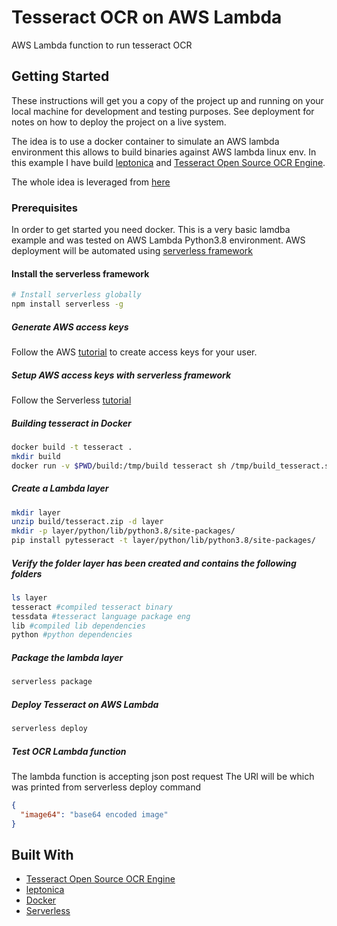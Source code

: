 # Tesseract OCR on AWS Lambda

AWS Lambda function to run tesseract OCR

## Getting Started

These instructions will get you a copy of the project up and running on your local machine for development and testing purposes. See deployment for notes on how to deploy the project on a live system.

The idea is to use a docker container to simulate an AWS lambda environment this allows to build binaries against AWS lambda linux env.
In this example I have build [leptonica](http://www.leptonica.com/) and [Tesseract Open Source OCR Engine](https://github.com/tesseract-ocr/tesseract).

The whole idea is leveraged from [here](https://typless.com/tesseract-on-aws-lambda-ocr-as-a-service/)

### Prerequisites

In order to get started you need docker.
This is a very basic lamdba example and was tested on AWS Lambda Python3.8 environment.
AWS deployment will be automated using [serverless framework](https://serverless.com/)


#### Install the serverless framework

```bash
# Install serverless globally
npm install serverless -g
```

##### Generate AWS access keys

Follow the AWS [tutorial](https://aws.amazon.com/premiumsupport/knowledge-center/create-access-key/) to create access keys
for your user.

##### Setup AWS access keys with serverless framework

Follow the Serverless [tutorial](https://www.serverless.com/framework/docs/providers/aws/cli-reference/config-credentials/)

##### Building tesseract in Docker
```bash
docker build -t tesseract .
mkdir build
docker run -v $PWD/build:/tmp/build tesseract sh /tmp/build_tesseract.sh
```

##### Create a Lambda layer
```bash
mkdir layer
unzip build/tesseract.zip -d layer
mkdir -p layer/python/lib/python3.8/site-packages/
pip install pytesseract -t layer/python/lib/python3.8/site-packages/
```

##### Verify the folder layer has been created and contains the following folders
```bash
ls layer
tesseract #compiled tesseract binary
tessdata #tesseract language package eng
lib #compiled lib dependencies
python #python dependencies
```

##### Package the lambda layer
```bash
serverless package
```

##### Deploy Tesseract on AWS Lambda
```bash
serverless deploy
```

##### Test OCR Lambda function
The lambda function is accepting json post request
The URl will be which was printed from serverless deploy command
```json
{
  "image64": "base64 encoded image"
}
```


## Built With

* [Tesseract Open Source OCR Engine](https://github.com/tesseract-ocr/tesseract)
* [leptonica](http://www.leptonica.com/)
* [Docker](https://www.docker.com/)
* [Serverless](https://serverless.com/)